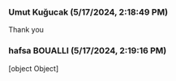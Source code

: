 ### Umut Kuğucak (5/17/2024, 2:18:49 PM)

Thank you

### hafsa BOUALLI (5/17/2024, 2:19:16 PM)

[object Object]
